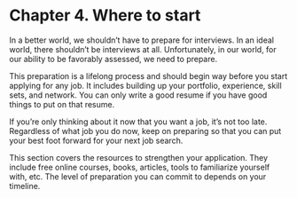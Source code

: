 # Chapter 4. Where to start

In a better world, we shouldn’t have to prepare for interviews. In an ideal world, there shouldn’t be interviews at all. Unfortunately, in our world, for our ability to be favorably assessed, we need to prepare. 

This preparation is a lifelong process and should begin way before you start applying for any job. It includes building up your portfolio, experience, skill sets, and network. You can only write a good resume if you have good things to put on that resume.

If you’re only thinking about it now that you want a job, it’s not too late. Regardless of what job you do now, keep on preparing so that you can put your best foot forward for your next job search.

This section covers the resources to strengthen your application. They include free online courses, books, articles, tools to familiarize yourself with, etc. The level of preparation you can commit to depends on your timeline.